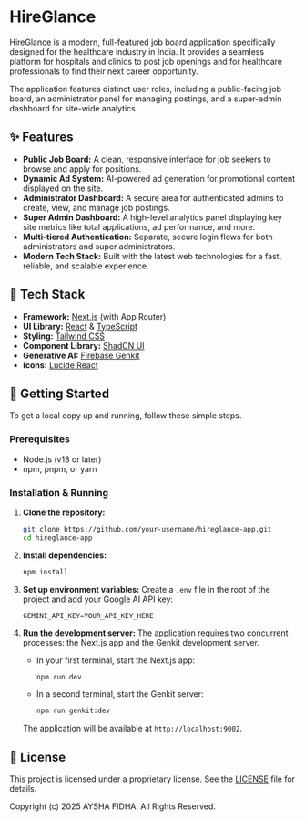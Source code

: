 # HireGlance

HireGlance is a modern, full-featured job board application specifically designed for the healthcare industry in India. It provides a seamless platform for hospitals and clinics to post job openings and for healthcare professionals to find their next career opportunity.

The application features distinct user roles, including a public-facing job board, an administrator panel for managing postings, and a super-admin dashboard for site-wide analytics.

## ✨ Features

-   **Public Job Board:** A clean, responsive interface for job seekers to browse and apply for positions.
-   **Dynamic Ad System:** AI-powered ad generation for promotional content displayed on the site.
-   **Administrator Dashboard:** A secure area for authenticated admins to create, view, and manage job postings.
-   **Super Admin Dashboard:** A high-level analytics panel displaying key site metrics like total applications, ad performance, and more.
-   **Multi-tiered Authentication:** Separate, secure login flows for both administrators and super administrators.
-   **Modern Tech Stack:** Built with the latest web technologies for a fast, reliable, and scalable experience.

## 🚀 Tech Stack

-   **Framework:** [Next.js](https://nextjs.org/) (with App Router)
-   **UI Library:** [React](https://react.dev/) & [TypeScript](https://www.typescriptlang.org/)
-   **Styling:** [Tailwind CSS](https://tailwindcss.com/)
-   **Component Library:** [ShadCN UI](https://ui.shadcn.com/)
-   **Generative AI:** [Firebase Genkit](https://firebase.google.com/docs/genkit)
-   **Icons:** [Lucide React](https://lucide.dev/)

## 🏁 Getting Started

To get a local copy up and running, follow these simple steps.

### Prerequisites

-   Node.js (v18 or later)
-   npm, pnpm, or yarn

### Installation & Running

1.  **Clone the repository:**
    ```sh
    git clone https://github.com/your-username/hireglance-app.git
    cd hireglance-app
    ```

2.  **Install dependencies:**
    ```sh
    npm install
    ```

3.  **Set up environment variables:**
    Create a `.env` file in the root of the project and add your Google AI API key:
    ```env
    GEMINI_API_KEY=YOUR_API_KEY_HERE
    ```

4.  **Run the development server:**
    The application requires two concurrent processes: the Next.js app and the Genkit development server.

    *   In your first terminal, start the Next.js app:
        ```sh
        npm run dev
        ```
    *   In a second terminal, start the Genkit server:
        ```sh
        npm run genkit:dev
        ```

    The application will be available at `http://localhost:9002`.

## 📄 License

This project is licensed under a proprietary license. See the [LICENSE](LICENSE) file for details.

Copyright (c) 2025 AYSHA FIDHA. All Rights Reserved.
